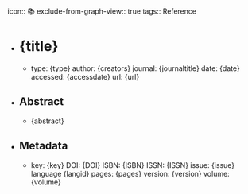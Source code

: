 icon:: 📚
exclude-from-graph-view:: true
tags:: Reference

- # {title}
	- type: {type}
	  author: {creators}
	  journal: {journaltitle}
	  date: {date}
	  accessed: {accessdate}
	  url: {url}
- ## Abstract
	- {abstract}
- ## Metadata
	- key: {key}
	  DOI: {DOI}
	  ISBN: {ISBN}
	  ISSN: {ISSN}
	  issue: {issue}
	  language {langid}
	  pages: {pages}
	  version: {version}
	  volume: {volume}